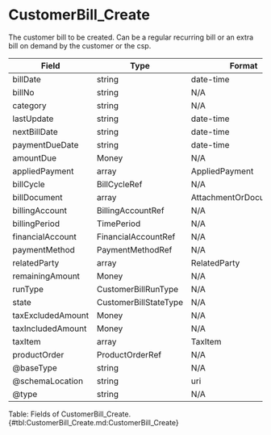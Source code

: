 <!--
    ATTENTION: This file was generated via gradle!
               Do NOT manually edit this file! Any such changes will be overwritten!
-->

# CustomerBill_Create

The customer bill to be created.
Can be a regular recurring bill or an extra bill on demand by the customer or the csp.

| Field | Type | Format | Required |
|-------|---|--------|---|
| billDate | string | date-time | No |
| billNo | string | N/A | No |
| category | string | N/A | No |
| lastUpdate | string | date-time | No |
| nextBillDate | string | date-time | No |
| paymentDueDate | string | date-time | No |
| amountDue | Money | N/A | No |
| appliedPayment | array | AppliedPayment | No |
| billCycle | BillCycleRef | N/A | No |
| billDocument | array | AttachmentOrDocumentRef | No |
| billingAccount | BillingAccountRef | N/A | No |
| billingPeriod | TimePeriod | N/A | No |
| financialAccount | FinancialAccountRef | N/A | No |
| paymentMethod | PaymentMethodRef | N/A | No |
| relatedParty | array | RelatedParty | No |
| remainingAmount | Money | N/A | No |
| runType | CustomerBillRunType | N/A | No |
| state | CustomerBillStateType | N/A | No |
| taxExcludedAmount | Money | N/A | No |
| taxIncludedAmount | Money | N/A | No |
| taxItem | array | TaxItem | No |
| productOrder | ProductOrderRef | N/A | No |
| \@baseType | string | N/A | No |
| \@schemaLocation | string | uri | No |
| \@type | string | N/A | No |

Table: Fields of CustomerBill_Create. {#tbl:CustomerBill_Create.md:CustomerBill_Create}
